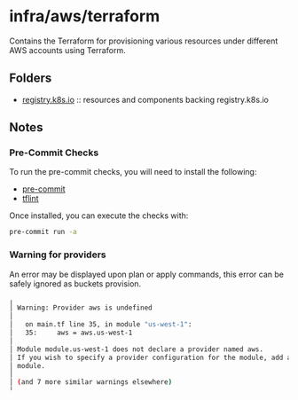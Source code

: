 # infra/aws/terraform

Contains the Terraform for provisioning various resources under different AWS accounts using Terraform.

## Folders

- [registry.k8s.io](./registry.k8s.io/) :: resources and components backing registry.k8s.io

## Notes

### Pre-Commit Checks

To run the pre-commit checks, you will need to install the following:

- [pre-commit](https://pre-commit.com/)
- [tflint](https://github.com/terraform-linters/tflint)

Once installed, you can execute the checks with:

```bash
pre-commit run -a
```

### Warning for providers

An error may be displayed upon plan or apply commands, this error can be safely ignored as buckets provision.

```bash
╷
│ Warning: Provider aws is undefined
│
│   on main.tf line 35, in module "us-west-1":
│   35:     aws = aws.us-west-1
│
│ Module module.us-west-1 does not declare a provider named aws.
│ If you wish to specify a provider configuration for the module, add an entry for aws in the required_providers block within the
│ module.
│
│ (and 7 more similar warnings elsewhere)
╵
```
